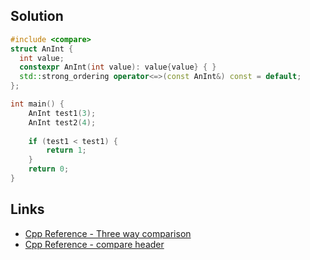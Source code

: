 ## Solution

```cpp
#include <compare>
struct AnInt {
  int value;
  constexpr AnInt(int value): value{value} { }
  std::strong_ordering operator<=>(const AnInt&) const = default;
};

int main() {
    AnInt test1(3);
    AnInt test2(4);    
    
    if (test1 < test1) {
        return 1;
    }
    return 0;
}
```

## Links

- [Cpp Reference - Three way comparison](https://en.cppreference.com/w/cpp/language/operator_comparison#Three-way_comparison)
- [Cpp Reference - compare header](https://en.cppreference.com/w/cpp/header/compare)
